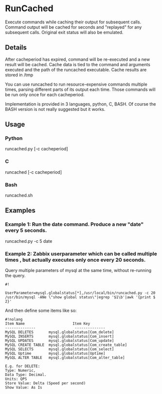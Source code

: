 # RunCached

Execute commands while caching their output for subsequent calls. 
Command output will be cached for <cacheperiod> seconds and "replayed" for 
any subsequent calls. Original exit status will also be emulated.

## Details
After cacheperiod has expired, command will be re-executed and a new result 
will be cached. 
Cache data is tied to the command and arguments executed and the 
path of the runcached executable. Cache results are stored in /tmp

You can use runcached to run resource-expensive commands multiple times, 
parsing different parts of its output each time. Those commands will be
run only once for each cacheperiod. 

Implementation is provided in 3 languages, python, C, BASH. Of course the BASH version is not really suggested but it works.


## Usage

### Python
runcached.py [-c cacheperiod] <command to execute with args>

### C
runcached [-c cacheperiod] <command to execute with args>

### Bash
runcached.sh  <command to execute with args>



## Examples


### Example 1:  Run the date command. Produce a new "date" every 5 seconds.
runcached.py -c 5 date

### Example 2: Zabbix userparameter which can be called multiple times , but actually executes only once every 20 seconds. 
Query multiple parameters of mysql at the same time, without re-running the query.


```
#!

UserParameter=mysql.globalstatus[*],/usr/local/bin/runcached.py -c 20 /usr/bin/mysql -ANe \"show global status\"|egrep '$1\b'|awk '{print $ 2}'
```


And then define some items like so:

```
#!nolang
Item Name                      Item Key
--------------                  --------------
MySQL DELETES	 	mysql.globalstatus[Com_delete]
MySQL INSERTS	 	mysql.globalstatus[Com_insert]
MySQL UPDATES	 	mysql.globalstatus[Com_update]
MySQL CREATE TABLE	mysql.globalstatus[Com_create_table]
MySQL SELECTS	 	mysql.globalstatus[Com_select]
MySQL Uptime	 	mysql.globalstatus[Uptime]
MySQL ALTER TABLE	mysql.globalstatus[Com_alter_table]

E.g. for DELETE: 
Type: Numeric, 
Data Type: Decimal. 
Units: QPS
Store Value: Delta (Speed per second)
Show Value: As Is
```